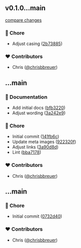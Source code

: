 
## v0.1.0...main

[compare changes](https://github.com/stacksjs/ts-countries/compare/v0.1.0...main)

### 🏡 Chore

- Adjust casing ([2b73885](https://github.com/stacksjs/ts-countries/commit/2b73885))

### ❤️ Contributors

- Chris ([@chrisbbreuer](http://github.com/chrisbbreuer))

## ...main


### 📖 Documentation

- Add initial docs ([bfb3220](https://github.com/stacksjs/ts-countries/commit/bfb3220))
- Adjust wording ([3a242e9](https://github.com/stacksjs/ts-countries/commit/3a242e9))

### 🏡 Chore

- Initial commit ([141fb6c](https://github.com/stacksjs/ts-countries/commit/141fb6c))
- Update meta images ([922320f](https://github.com/stacksjs/ts-countries/commit/922320f))
- Adjust links ([3a90d8d](https://github.com/stacksjs/ts-countries/commit/3a90d8d))
- Lint ([bba7178](https://github.com/stacksjs/ts-countries/commit/bba7178))

### ❤️ Contributors

- Chris ([@chrisbbreuer](http://github.com/chrisbbreuer))

## ...main


### 🏡 Chore

- Initial commit ([0732d40](https://github.com/stacksjs/ts-punycode/commit/0732d40))

### ❤️ Contributors

- Chris ([@chrisbbreuer](http://github.com/chrisbbreuer))

